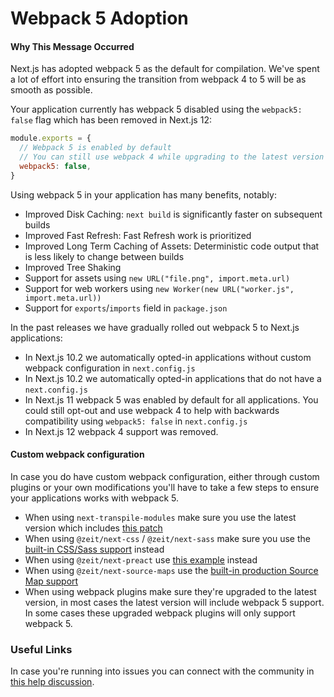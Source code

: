 # Webpack 5 Adoption

#### Why This Message Occurred

Next.js has adopted webpack 5 as the default for compilation. We've spent a lot of effort into ensuring the transition from webpack 4 to 5 will be as smooth as possible.

Your application currently has webpack 5 disabled using the `webpack5: false` flag which has been removed in Next.js 12:

```js
module.exports = {
  // Webpack 5 is enabled by default
  // You can still use webpack 4 while upgrading to the latest version of Next.js by adding the "webpack5: false" flag
  webpack5: false,
}
```

Using webpack 5 in your application has many benefits, notably:

- Improved Disk Caching: `next build` is significantly faster on subsequent builds
- Improved Fast Refresh: Fast Refresh work is prioritized
- Improved Long Term Caching of Assets: Deterministic code output that is less likely to change between builds
- Improved Tree Shaking
- Support for assets using `new URL("file.png", import.meta.url)`
- Support for web workers using `new Worker(new URL("worker.js", import.meta.url))`
- Support for `exports`/`imports` field in `package.json`

In the past releases we have gradually rolled out webpack 5 to Next.js applications:

- In Next.js 10.2 we automatically opted-in applications without custom webpack configuration in `next.config.js`
- In Next.js 10.2 we automatically opted-in applications that do not have a `next.config.js`
- In Next.js 11 webpack 5 was enabled by default for all applications. You could still opt-out and use webpack 4 to help with backwards compatibility using `webpack5: false` in `next.config.js`
- In Next.js 12 webpack 4 support was removed.

#### Custom webpack configuration

In case you do have custom webpack configuration, either through custom plugins or your own modifications you'll have to take a few steps to ensure your applications works with webpack 5.

- When using `next-transpile-modules` make sure you use the latest version which includes [this patch](https://github.com/martpie/next-transpile-modules/pull/179)
- When using `@zeit/next-css` / `@zeit/next-sass` make sure you use the [built-in CSS/Sass support](https://nextjs.org/docs/basic-features/built-in-css-support) instead
- When using `@zeit/next-preact` use [this example](https://github.com/vercel/next-plugins/tree/master/packages/next-preact) instead
- When using `@zeit/next-source-maps` use the [built-in production Source Map support](https://nextjs.org/docs/advanced-features/source-maps)
- When using webpack plugins make sure they're upgraded to the latest version, in most cases the latest version will include webpack 5 support. In some cases these upgraded webpack plugins will only support webpack 5.

### Useful Links

In case you're running into issues you can connect with the community in [this help discussion](https://github.com/vercel/next.js/discussions/23498).
